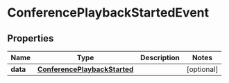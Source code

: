 

# ConferencePlaybackStartedEvent


## Properties

| Name | Type | Description | Notes |
|------------ | ------------- | ------------- | -------------|
|**data** | [**ConferencePlaybackStarted**](ConferencePlaybackStarted.md) |  |  [optional] |



